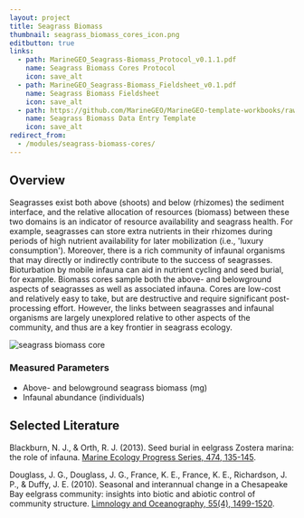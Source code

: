 ```yaml
---
layout: project
title: Seagrass Biomass
thumbnail: seagrass_biomass_cores_icon.png
editbutton: true
links:
  - path: MarineGEO_Seagrass-Biomass_Protocol_v0.1.1.pdf
    name: Seagrass Biomass Cores Protocol
    icon: save_alt
  - path: MarineGEO_Seagrass-Biomass_Fieldsheet_v0.1.pdf
    name: Seagrass Biomass Fieldsheet
    icon: save_alt
  - path: https://github.com/MarineGEO/MarineGEO-template-workbooks/raw/master/seagrass-biomass/MarineGEO_Seagrass-Biomass_Data-Entry-Template.xlsx
    name: Seagrass Biomass Data Entry Template
    icon: save_alt
redirect_from:
  - /modules/seagrass-biomass-cores/
---
```


## Overview
Seagrasses exist both above (shoots) and below (rhizomes) the sediment interface, and the relative allocation of resources (biomass) between these two domains is an indicator of resource availability and seagrass health. For example, seagrasses can store extra nutrients in their rhizomes during periods of high nutrient availability for later mobilization (i.e., 'luxury consumption'). Moreover, there is a rich community of infaunal organisms that may directly or indirectly contribute to the success of seagrasses. Bioturbation by mobile infauna can aid in nutrient cycling and seed burial, for example. Biomass cores sample both the above- and belowground aspects of seagrasses as well as associated infauna. Cores are low-cost and relatively easy to take, but are destructive and require significant post-processing effort. However, the links between seagrasses and infaunal organisms are largely unexplored relative to other aspects of the community, and thus are a key frontier in seagrass ecology.

![seagrass biomass core]({{site.baseurl}}/assets/modules/seagrass-biomass/landing_page_seagrass_cores.png)


### Measured Parameters
  - Above- and belowground seagrass biomass (mg)
  - Infaunal abundance (individuals)

## Selected Literature
Blackburn, N. J., & Orth, R. J. (2013). Seed burial in eelgrass Zostera marina: the role of infauna. [Marine Ecology Progress Series, 474, 135-145](https://www.int-res.com/abstracts/meps/v474/p135-145/).

Douglass, J. G., Douglass, J. G., France, K. E., France, K. E., Richardson, J. P., & Duffy, J. E. (2010). Seasonal and interannual change in a Chesapeake Bay eelgrass community: insights into biotic and abiotic control of community structure. [Limnology and Oceanography, 55(4), 1499-1520](https://aslopubs.onlinelibrary.wiley.com/doi/abs/10.4319/lo.2010.55.4.1499).
